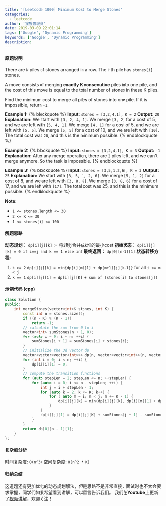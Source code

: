 ```yaml
---
title: '[Leetcode 1000] Minimum Cost to Merge Stones'
categories:
  - leetcode
author: '猩猩管理员'
date: 2019-03-09 22:01:14
tags: ['Google', 'Dynamic Programming']
keywords: ['Google', 'Dynamic Programming']
description:
---
```

#### 原题说明
There are `N` piles of stones arranged in a row.  The i-th pile has `stones[i]` stones.

A move consists of merging **exactly K consecutive** piles into one pile, and the cost of this move is equal to the total number of stones in these K piles.

Find the minimum cost to merge all piles of stones into one pile.  If it is impossible, return `-1`.


**Example 1:**
{% blockquote %}
**Input:** `stones = [3,2,4,1], K = 2`
**Output:** `20`
**Explanation:**
We start with `[3, 2, 4, 1]`.
We merge `[3, 2]` for a cost of 5, and we are left with `[5, 4, 1]`.
We merge `[4, 1]` for a cost of 5, and we are left with `[5, 5]`.
We merge `[5, 5]` for a cost of 10, and we are left with `[10]`.
The total cost was `20`, and this is the minimum possible.
{% endblockquote %}

**Example 2:**
{% blockquote %}
**Input:** `stones = [3,2,4,1], K = 3`
**Output:** `-1`
**Explanation:** After any merge operation, there are `2` piles left, and we can't merge anymore.  So the task is impossible.
{% endblockquote %}

**Example 3:**
{% blockquote %}
**Input:** `stones = [3,5,1,2,6], K = 3`
**Output:** `25`
**Explanation:** 
We start with `[3, 5, 1, 2, 6]`.
We merge `[5, 1, 2]` for a cost of 8, and we are left with `[3, 8, 6]`.
We merge `[3, 8, 6]` for a cost of 17, and we are left with `[17]`.
The total cost was 25, and this is the minimum possible.
{% endblockquote %}
 
**Note:**
- `1 <= stones.length <= 30`
- `2 <= K <= 30`
- `1 <= stones[i] <= 100`

#### 解题思路
**动态规划：**
`dp[i][j][k]` := 将`i`到`j`合并成`k`堆的最小cost
**初始状态：**
`dp[i][j][k] = 0 if i==j and k == 1 else inf`
**最终返回：** 
`dp[0][n-1][1]`
**状态转移方程:**
1. `k >= 2`
   `dp[i][j][k] = min{dp[i][m][1] + dp[m+1][j][k-1]}` for all `i <= m < j`
2. `k == 1`
   `dp[i][j][1] = dp[i][j][K] + sum of (stones[i] to stones[j])`

#### 示例代码 (cpp)
```cpp
class Solution {
public:
    int mergeStones(vector<int>& stones, int K) {
        const int n = stones.size();
        if ((n - K) % (K - 1))
            return -1;
        // calculate the sum from 0 to i        
        vector<int> sumStones(n + 1, 0);
        for (auto i = 0; i < n; ++i) {
            sumStones[i + 1] = sumStones[i] + stones[i]; 
        }
        // initialize the 3d vector dp
        vector<vector<vector<int>>> dp(n, vector<vector<int>>(n, vector<int>(K + 1, 1e9)));
        for (int i = 0; i < n; ++i) {
            dp[i][i][1] = 0;
        }
        // compute the transition functions
        for (auto stepLen = 2; stepLen <= n; ++stepLen) {
            for (auto i = 0; i <= n - stepLen; ++i) {
                int j = i + stepLen - 1;
                for (auto k = 2; k <= K; k++) {
                    for ( auto m = i; m < j; m += K - 1) {
                        dp[i][j][k] = min(dp[i][j][k], dp[i][m][1] + dp[m + 1][j][k - 1]);
                    }
                }
                dp[i][j][1] = dp[i][j][K] + sumStones[j + 1] - sumStones[i];
            }
        }
        return dp[0][n - 1][1];
    }
};
```

#### 复杂度分析
时间复杂度: `O(n^3)`
空间复杂度: `O(n^2 * K)`

#### 归纳总结
这道题还有更加优化的动态规划解法，但是思路不是非常直接，面试时也不太会要求掌握，同学们如果希望看到讲解，可以留言告诉我们。
我们在**Youtube**上更新了[视频讲解](https://youtu.be/F9FJEOXNn9M)，欢迎关注！